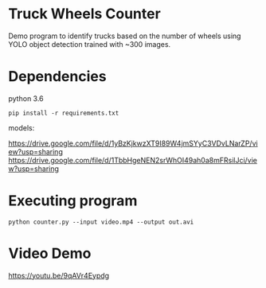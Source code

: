 Truck Wheels Counter
========================
Demo program to identify trucks based on the number of wheels using YOLO object detection trained with ~300 images.


Dependencies
========================
python 3.6

```
pip install -r requirements.txt
```

models:

https://drive.google.com/file/d/1yBzKjkwzXT9I89W4jmSYyC3VDvLNarZP/view?usp=sharing
https://drive.google.com/file/d/1TbbHgeNEN2srWhOI49ah0a8mFRsilJci/view?usp=sharing

Executing program
========================
```
python counter.py --input video.mp4 --output out.avi
```

Video Demo
========================
https://youtu.be/9qAVr4Eypdg
